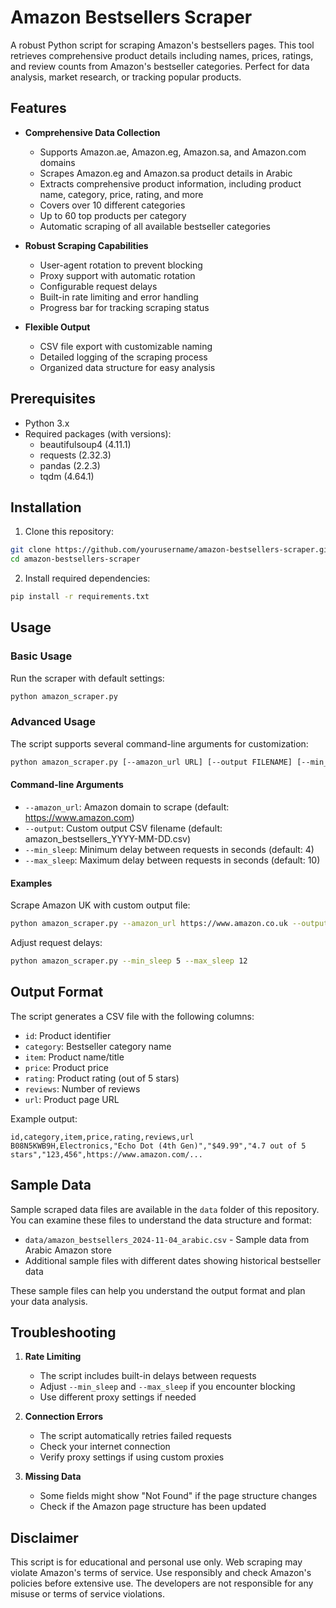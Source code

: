 # Amazon Bestsellers Scraper

A robust Python script for scraping Amazon's bestsellers pages. This tool retrieves comprehensive product details including names, prices, ratings, and review counts from Amazon's bestseller categories. Perfect for data analysis, market research, or tracking popular products.

## Features

* **Comprehensive Data Collection**

  * Supports Amazon.ae, Amazon.eg, Amazon.sa, and Amazon.com domains
  * Scrapes Amazon.eg and Amazon.sa product details in Arabic
  * Extracts comprehensive product information, including product name, category, price, rating, and more
  * Covers over 10 different categories
  * Up to 60 top products per category
  * Automatic scraping of all available bestseller categories

* **Robust Scraping Capabilities**
  * User-agent rotation to prevent blocking
  * Proxy support with automatic rotation
  * Configurable request delays
  * Built-in rate limiting and error handling
  * Progress bar for tracking scraping status

* **Flexible Output**
  * CSV file export with customizable naming
  * Detailed logging of the scraping process
  * Organized data structure for easy analysis

## Prerequisites

* Python 3.x
* Required packages (with versions):
  * beautifulsoup4 (4.11.1)
  * requests (2.32.3)
  * pandas (2.2.3)
  * tqdm (4.64.1)

## Installation

1. Clone this repository:
```bash
git clone https://github.com/yourusername/amazon-bestsellers-scraper.git
cd amazon-bestsellers-scraper
```

2. Install required dependencies:
```bash
pip install -r requirements.txt
```

## Usage

### Basic Usage

Run the scraper with default settings:
```bash
python amazon_scraper.py
```

### Advanced Usage

The script supports several command-line arguments for customization:

```bash
python amazon_scraper.py [--amazon_url URL] [--output FILENAME] [--min_sleep SECONDS] [--max_sleep SECONDS]
```

#### Command-line Arguments

* `--amazon_url`: Amazon domain to scrape (default: https://www.amazon.com)
* `--output`: Custom output CSV filename (default: amazon_bestsellers_YYYY-MM-DD.csv)
* `--min_sleep`: Minimum delay between requests in seconds (default: 4)
* `--max_sleep`: Maximum delay between requests in seconds (default: 10)

#### Examples

Scrape Amazon UK with custom output file:
```bash
python amazon_scraper.py --amazon_url https://www.amazon.co.uk --output uk_bestsellers.csv
```

Adjust request delays:
```bash
python amazon_scraper.py --min_sleep 5 --max_sleep 12
```

## Output Format

The script generates a CSV file with the following columns:

* `id`: Product identifier
* `category`: Bestseller category name
* `item`: Product name/title
* `price`: Product price
* `rating`: Product rating (out of 5 stars)
* `reviews`: Number of reviews
* `url`: Product page URL

Example output:
```csv
id,category,item,price,rating,reviews,url
B08N5KWB9H,Electronics,"Echo Dot (4th Gen)","$49.99","4.7 out of 5 stars","123,456",https://www.amazon.com/...
```

## Sample Data

Sample scraped data files are available in the `data` folder of this repository. You can examine these files to understand the data structure and format:

* `data/amazon_bestsellers_2024-11-04_arabic.csv` - Sample data from Arabic Amazon store
* Additional sample files with different dates showing historical bestseller data

These sample files can help you understand the output format and plan your data analysis.

## Troubleshooting

1. **Rate Limiting**
   * The script includes built-in delays between requests
   * Adjust `--min_sleep` and `--max_sleep` if you encounter blocking
   * Use different proxy settings if needed

2. **Connection Errors**
   * The script automatically retries failed requests
   * Check your internet connection
   * Verify proxy settings if using custom proxies

3. **Missing Data**
   * Some fields might show "Not Found" if the page structure changes
   * Check if the Amazon page structure has been updated

## Disclaimer

This script is for educational and personal use only. Web scraping may violate Amazon's terms of service. Use responsibly and check Amazon's policies before extensive use. The developers are not responsible for any misuse or terms of service violations.

